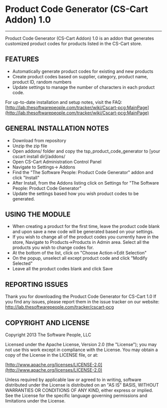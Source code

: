 # Product Code Generator (CS-Cart Addon) 1.0
-------
Product Code Generator (CS-Cart Addon) 1.0 is an addon that generates customized product codes for products listed
in the CS-Cart store.

## FEATURES

* Automatically generate product codes for existing and new products
* Create product codes based on supplier, category, product name, product ID, random numbers
* Update settings to manage the number of characters in each product code.

For up-to-date installation and setup notes, visit the FAQ:
[http://lab.thesoftwarepeople.com/tracker/wiki/Cscart-pcg:MainPage](http://lab.thesoftwarepeople.com/tracker/wiki/Cscart-pcg:MainPage)


## GENERAL INSTALLATION NOTES

* Download from repository
* Unzip the zip file
* Open addons/ folder and copy the tsp_product_code_generator to [your cscart install dir]/addons/
* Open CS-Cart Administration Control Panel
* Navigate to Settings-> Addons
* Find the "The Software People: Product Code Generator" addon and click "Install"
* After Install, from the Addons listing click on Settings for "The Software People: Product Code Generator"
* Update the settings based how you wish product codes to be generated.

## USING THE MODULE

* When creating a product for the first time, leave the product code blank and upon save a new code will be
  generated based on your settings.
* If you wish to change all of the product codes you currently have in the store, Navigate to Products->Products
  in Admin area. Select all the products you wish to change codes for. 
* At the bottom of the list, click on "Choose Action->Edit Selection"
* On the popup, unselect all except product code and click "Modify Selected"
* Leave all the product codes blank and click Save

## REPORTING ISSUES

Thank you for downloading the Product Code Generator for CS-Cart 1.0
If you find any issues, please report them in the issue tracker on our website:
http://lab.thesoftwarepeople.com/tracker/cscart-pcg

## COPYRIGHT AND LICENSE

Copyright 2013 The Software People, LLC

Licensed under the Apache License, Version 2.0 (the "License");
you may not use this work except in compliance with the License.
You may obtain a copy of the License in the LICENSE file, or at:

  [http://www.apache.org/licenses/LICENSE-2.0](http://www.apache.org/licenses/LICENSE-2.0)

Unless required by applicable law or agreed to in writing, software
distributed under the License is distributed on an "AS IS" BASIS,
WITHOUT WARRANTIES OR CONDITIONS OF ANY KIND, either express or implied.
See the License for the specific language governing permissions and
limitations under the License.

